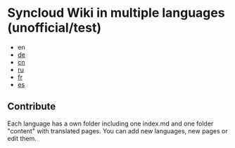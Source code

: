 # Syncloud Wiki in multiple languages (unofficial/test)

* en
* [de](https://github.com/klmhsb42/wiki-translate/blob/main/de/index.md)
* [cn](https://github.com/klmhsb42/wiki-translate/blob/main/cn/index.md)
* [ru](https://github.com/klmhsb42/wiki-translate/blob/main/ru/index.md)
* [fr](https://github.com/klmhsb42/wiki-translate/blob/main/fr/index.md)
* [es](https://github.com/klmhsb42/wiki-translate/blob/main/es/index.md)

## Contribute

Each language has a own folder including one index.md and one folder "content" with translated pages. You can add new languages, new pages or edit them.
